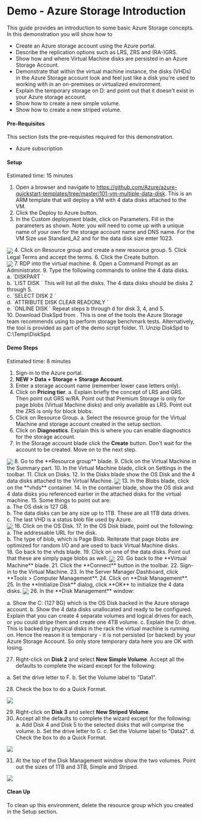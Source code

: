 # Demo - Azure Storage Introduction

This guide provides an introduction to some basic Azure Storage concepts.  In this demonstration you will show how to 
*	Create an Azure storage account using the Azure portal.
*	Describe the replication options such as LRS, ZRS and (RA-)GRS.
*	Show how and where Virtual Machine disks are persisted in an Azure Storage Account.
*	Demonstrate that within the virtual machine instance, the disks (VHDs) in the Azure Storage account look and feel just like a disk you're used to working with in an on-premises or virtualized environment.
*	Explain the temporary storage on D: and point out that it doesn't exist in your Azure storage account.
*	Show how to create a new simple volume.
*	Show how to create a new striped volume.

#### Pre-Requisites
This section lists the pre-requisites required for this demonstration.
*	Azure subscription

#### Setup
Estimated time: 15 minutes

1. Open a browser and navigate to <https://github.com/Azure/azure-quickstart-templates/tree/master/101-vm-multiple-data-disk>. This is an ARM template that will deploy a VM with 4 data disks attached to the VM.
2. Click the Deploy to Azure button.
3. In the Custom deployment blade, click on Parameters.  Fill in the parameters as shown.  Note: you will need to come up with a unique name of your own for the storage account name and DNS name. For the VM Size use Standard_A2 and for the data disk size enter 1023.<br>
<img src="./media/image001.jpg" align="center"/>
4. Click on Resource group and create a new resource group.
5. Click Legal Terms and accept the terms.
6. Click the Create button.<br>
<img src="./media/image002.jpg" align="center"/>
7. RDP into the virtual machine. 
8. Open a Command Prompt as an Administrator.
9. Type the following commands to online the 4 data disks.<br>
  a. `DISKPART <ENTER>`<br>
  b. `LIST DISK <ENTER>` This will list all the disks.  The 4 data disks should be disks 2 through 5.<br>
  c. `SELECT DISK 2 <ENTER>`<br>
  d. `ATTRIBUTE DISK CLEAR READONLY <ENTER>`<br>
  e. `ONLINE DISK <ENTER>` Repeat steps b through d for disk 3, 4, and 5.<br>
10.	Download DiskSpd from <https://gallery.technet.microsoft.com/DiskSpd-a-robust-storage-6cd2f223>. This is one of the tools the Azure Storage team recommends using to perform storage benchmark tests. Alternatively, the tool is provided as part of the demo script folder.
11.	Unzip DiskSpd to C:\Temp\DiskSpd.

#### Demo Steps
Estimated time: 8 minutes

1.	Sign-in to the Azure portal.
2.	**NEW > Data + Storage + Storage Account**.
3.	Enter a storage account name (remember lower case letters only).
4.	Click on **Pricing tier**.
a.	Explain briefly the concept of LRS and GRS.  Then point out GRS w/RA.  Point out that Premium Storage is only for page blobs (Virtual Machine disks) and only available as LRS. Point out the ZRS is only for block blobs.
5.	Click on Resource Group.
a.	Select the resource group for the Virtual Machine and storage account created in the setup section.
6.	Click on **Diagnostics**.  Explain this is where you can enable diagnostics for the storage account.
7.	In the Storage account blade click the **Create** button.  Don't wait for the account to be created.  Move on to the next step.
<img src="./media/image003.jpg" align="center"/>
8.	Go to the **Resource group** blade.
9.	Click on the Virtual Machine in the Summary part.
10.	In the Virtual Machine blade, click on Settings in the toolbar.
11.	Click on Disks.
12.	In the Disks blade show the OS Disk and the 4 data disks attached to the Virtual Machine.
<img src="./media/image004.jpg" align="center"/>
13.	In the Blobs blade, click on the **vhds** container.
14.	In the container blade, show the OS disk and 4 data disks you referenced earlier in the attached disks for the virtual machine.
15.	Some things to point out are:<br>
  a. The OS disk is 127 GB.<br>
  b. The data disks can be any size up to 1TB.  These are all 1TB data drives.<br>
  c. The last VHD is a status blob file used by Azure.<br>
<img src="./media/image006.jpg" align="center"/>
16.	Click on the OS Disk.
17.	In the OS Disk blade, point out the following:<br>
  a. The addressable URL for the disk.<br>
  b. The type of blob, which is Page Blob.  Reiterate that page blobs are optimized for random I/O and are used to back Virtual Machine disks.<br>
18.	Go back to the vhds blade.
19.	Click on one of the data disks.  Point out that these are simply page blobs as well.
<img src="./media/image007.jpg" align="center"/>
20.	Go back to the **Virtual Machine** blade.
21.	Click the **Connect** button in the toolbar.
22.	Sign-in to the Virtual Machine.
23.	In the Server Manager Dashboard, click **Tools > Computer Management**.
24.	Click on **Disk Management**.
25.	In the **Initialize Disk** dialog, click **OK** to initialize the 4 data disks.
<img src="./media/image008.jpg" align="center"/>
26.	In the **Disk Management** window:


  a.	Show the C: (127 BG) which is the OS Disk backed in the Azure storage account.
  b.	Show the 4 data disks unallocated and ready to be configured.  Explain that you can create 4 separate volumes and logical drives for each, or you could stripe them and create one 4TB volume.
  c.	Explain the D: drive.  This is backed by physical disks in the rack the virtual machine is running on.  Hence the reason it is temporary - it is not persisted (or backed) by your Azure Storage Account.  So only store temporary data here you are OK with losing.

27. Right-click on **Disk 2** and select **New Simple Volume**.  Accept all the defaults to complete the wizard except for the following:


  a.	Set the drive letter to F.
  b.	Set the Volume label to "Data1".
  

28.	Check the box to do a Quick Format.


<img src="./media/image009.jpg" align="center"/>


29.	Right-click on **Disk 3** and select **New Striped Volume**.
30.	Accept all the defaults to complete the wizard except for the following:
  a. Add Disk 4 and Disk 5 to the selected disks that will comprise the volume.
  b. Set the drive letter to G.
  c. Set the Volume label to "Data2".
  d. Check the box to do a Quick Format.


<img src="./media/image010.jpg" align="center"/>


31.	At the top of the Disk Management window show the two volumes.  Point out the sizes of 1TB and 3TB, Simple and Striped.


<img src="./media/image011.jpg" align="center"/>

#### Clean Up
To clean up this environment, delete the resource group which you created in the Setup section.
